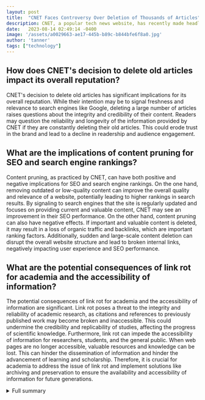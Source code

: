 ```yaml
---
layout: post
title:  "CNET Faces Controversy Over Deletion of Thousands of Articles"
description: CNET, a popular tech news website, has recently made headlines with its decision to delete thousands of its old articles. This move comes as CNET faces challenges, including the controversy over its AI-written articles and layoffs.
date:   2023-08-14 02:49:14 -0400
image: '/assets/a0029663-ae17-445b-b89c-b844bfe6f8a0.jpg'
author: 'tanner'
tags: ["technology"]
---
```


## How does CNET's decision to delete old articles impact its overall reputation?
CNET's decision to delete old articles has significant implications for its overall reputation. While their intention may be to signal freshness and relevance to search engines like Google, deleting a large number of articles raises questions about the integrity and credibility of their content. Readers may question the reliability and longevity of the information provided by CNET if they are constantly deleting their old articles. This could erode trust in the brand and lead to a decline in readership and audience engagement.

## What are the implications of content pruning for SEO and search engine rankings?
Content pruning, as practiced by CNET, can have both positive and negative implications for SEO and search engine rankings. On the one hand, removing outdated or low-quality content can improve the overall quality and relevance of a website, potentially leading to higher rankings in search results. By signaling to search engines that the site is regularly updated and focuses on providing current and valuable content, CNET may see an improvement in their SEO performance. On the other hand, content pruning can also have negative effects. If important and valuable content is deleted, it may result in a loss of organic traffic and backlinks, which are important ranking factors. Additionally, sudden and large-scale content deletion can disrupt the overall website structure and lead to broken internal links, negatively impacting user experience and SEO performance.

## What are the potential consequences of link rot for academia and the accessibility of information?
The potential consequences of link rot for academia and the accessibility of information are significant. Link rot poses a threat to the integrity and reliability of academic research, as citations and references to previously published work may become broken and inaccessible. This could undermine the credibility and replicability of studies, affecting the progress of scientific knowledge. Furthermore, link rot can impede the accessibility of information for researchers, students, and the general public. When web pages are no longer accessible, valuable resources and knowledge can be lost. This can hinder the dissemination of information and hinder the advancement of learning and scholarship. Therefore, it is crucial for academia to address the issue of link rot and implement solutions like archiving and preservation to ensure the availability and accessibility of information for future generations.


<details>
        <summary>Full summary</summary>
<p>CNET, a popular tech news website, has recently made headlines with its decision to delete thousands of its old articles. This move comes as CNET faces challenges, including the controversy over its AI-written articles and layoffs. While the deletion process began with small batches of articles, it dramatically increased in the second half of July. As a result, thousands of articles have been removed in recent weeks.</p>
<p>CNET has confirmed the content removal but has not disclosed the exact number of deleted articles. The company claims that content deletion is an industry-wide best practice for large sites primarily driven by SEO (Search Engine Optimization) traffic. According to CNET, this practice, known as 'content pruning,' sends a signal to Google that the site is fresh and relevant.</p>
<p>However, critics argue that CNET's extreme content pruning is misguided. They point out that Google has never advised people to delete content simply because it is old. The causes of link rot, which include website shutdowns, server migrations, shifts to new content management systems, and content pruning for SEO, have also been discussed.</p>
<p>The transitory nature of online content is a broader issue that this article explores. Archiving and preserving online content have become crucial due to the risk of link rot. Link rot refers to broken links that occur when web pages are no longer accessible. With the increasing frequency of content deletion, archives can be compromised over time, particularly due to copyright issues.</p>
<p>The controversy surrounding CNET's article deletion has received significant attention from the tech community. Gizmodo, another prominent tech news outlet, published an article exposing CNET for deleting thousands of pages to ``game Google Search.'' Gizmodo's report further confirms CNET's decision to delete articles and highlights how CNET decided which pages to redirect, repurpose, or remove based on factors such as page views, backlink profiles, and time since the last update.</p>
<p>CNET's belief that content deprecation signals to Google that they are fresh, relevant, and worthy of higher search results has also been scrutinized. Google's Danny Sullivan clarified that there is no penalty for having old content on a website and that older content can still be helpful. In the past, Google advised removing low-quality content to improve rankings for higher quality content. It is important to note that there is often an overlap between old content and low-quality content on a website.</p>
<p>Prominent Googlers, including John Mueller and Gary Illyes, have advised improving content rather than deleting it. They argue that deleting, improving, and consolidating content can help improve overall content quality and reputation on a topic. Mueller also provided additional commentary on content pruning on Mastodon, emphasizing the importance of a thoughtful approach.</p>
<p>The impact of removing images from webpages on search engine optimization (SEO) has also been discussed. WordPress, one of the most popular content management systems, provides a way to remove images from a webpage. However, this action can have various implications for SEO, including changes in search appearance and the importance of image alt tags.</p>
<p>While CNET's article deletion has sparked debate, it is essential to understand how search engines, particularly Google, rank search results. Google uses web crawlers to scan and index pages, and these pages are rated based on their authority and usefulness. The search engine employs a complex algorithm with over 210 known factors to determine the rankings. Higher rankings indicate that a page is more relevant and authoritative.</p>
<p>Google's algorithm also incorporates Natural Language Processing, a branch of artificial intelligence, to better understand search queries. The company regularly updates its ranking algorithm with minor and major updates. Minor updates occur daily, while major updates take place every 3-6 months. These updates aim to improve search results and show users better and more accurate information.</p>
<p>Google relies on webmaster and user signals to update its ranking algorithm. The search engine penalizes websites that attempt to manipulate the algorithm for better rankings. The factors influencing rankings include on-page content, off-page factors, and website authority. Pages with high bounce rates and slow loading speeds are considered subpar. To help webmasters optimize their pages, Google provides tools like PageSpeed Insights and Search Console.</p>
<p>Improving ranking factors can help websites appear higher in search results and increase their organic visibility. However, it is important to note that Google is constantly updating its algorithm to combat SEO tactics, promoting websites with high-quality content and a good user experience.</p>
<p>The problem of link rot, which poses a threat to the accessibility of information online, has been addressed by the release of a WordPress and Drupal plugin called Amber by Harvard's Berkman Center. Amber helps websites keep linked content accessible by storing copies of web pages. When linked pages go down, Amber serves cached alternatives, preventing link rot and ensuring the availability of information.</p>
<p>Link rot is a concern because it results in broken links, often due to human or technological errors. It can occur when a site migrates to a new CMS or link structure or when a site goes offline completely. Academics are particularly worried about link rot as it affects citations and references to previously published work. Wikipedia has over 130,000 entries linking to pages that no longer exist, and a Harvard study found that 49 percent of hyperlinks in Supreme Court decisions don't work.</p>
<p>Solutions to the link rot problem include the Internet Archive Wayback Machine, Perma, and Amber. These services help preserve online content and ensure its availability even if the original source is no longer accessible.</p>
<p>In conclusion, CNET's decision to delete thousands of old articles has sparked controversy regarding the transitory nature of online content and the battle for SEO ranking. While CNET believes that content pruning is essential for signaling freshness and relevance to Google, critics argue that improving content quality is a better approach. The impact of removing images from webpages on SEO and the broader issue of link rot have also been explored. Academics and organizations like Harvard's Berkman Center are working on solutions to preserve online content and combat the problem of link rot. In this era of evolving digital landscapes, the battle for SEO ranking and the preservation of information are ongoing challenges that require thoughtful consideration and innovative solutions.</p>
</details>